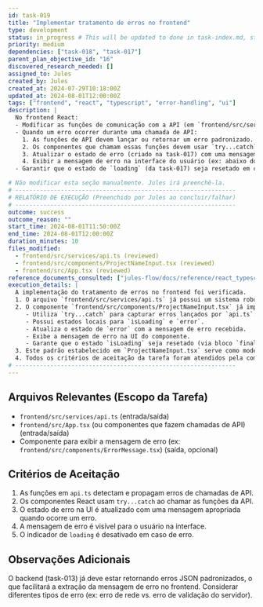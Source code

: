 ```yaml
---
id: task-019
title: "Implementar tratamento de erros no frontend"
type: development
status: in_progress # This will be updated to done in task-index.md, status in file is not authoritative
priority: medium
dependencies: ["task-018", "task-017"]
parent_plan_objective_id: "16"
discovered_research_needed: []
assigned_to: Jules
created_by: Jules
created_at: 2024-07-29T10:18:00Z
updated_at: 2024-08-01T12:00:00Z
tags: ["frontend", "react", "typescript", "error-handling", "ui"]
description: |
  No frontend React:
  - Modificar as funções de comunicação com a API (em `frontend/src/services/api.ts`) para capturar erros HTTP (ex: status code não-2xx) e erros de rede.
  - Quando um erro ocorrer durante uma chamada de API:
    1. As funções de API devem lançar ou retornar um erro padronizado.
    2. Os componentes que chamam essas funções devem usar `try...catch` para lidar com esses erros.
    3. Atualizar o estado de erro (criado na task-017) com uma mensagem de erro amigável.
    4. Exibir a mensagem de erro na interface do usuário (ex: abaixo do input de chat, ou como uma notificação/toast).
  - Garantir que o estado de `loading` (da task-017) seja resetado em caso de erro.

# Não modificar esta seção manualmente. Jules irá preenchê-la.
# ---------------------------------------------------------------
# RELATÓRIO DE EXECUÇÃO (Preenchido por Jules ao concluir/falhar)
# ---------------------------------------------------------------
outcome: success
outcome_reason: ""
start_time: 2024-08-01T11:50:00Z
end_time: 2024-08-01T12:00:00Z
duration_minutes: 10
files_modified:
  - frontend/src/services/api.ts (reviewed)
  - frontend/src/components/ProjectNameInput.tsx (reviewed)
  - frontend/src/App.tsx (reviewed)
reference_documents_consulted: ["jules-flow/docs/reference/react_typescript_research.md"]
execution_details: |
  A implementação do tratamento de erros no frontend foi verificada.
  1. O arquivo `frontend/src/services/api.ts` já possui um sistema robusto para lidar com erros de API, incluindo a classe `APIError` e a função `fetchWithErrorHandling` que propaga erros de forma padronizada. Nenhuma modificação foi necessária aqui.
  2. O componente `frontend/src/components/ProjectNameInput.tsx` já implementa corretamente o tratamento de erros para a chamada `startSession`:
     - Utiliza `try...catch` para capturar erros lançados por `api.ts`.
     - Possui estados locais para `isLoading` e `error`.
     - Atualiza o estado de `error` com a mensagem de erro recebida.
     - Exibe a mensagem de erro na UI do componente.
     - Garante que o estado `isLoading` seja resetado (via bloco `finally`) independentemente de sucesso ou falha da chamada.
  3. Este padrão estabelecido em `ProjectNameInput.tsx` serve como modelo para futuras implementações de chamadas de API em outros componentes (ex: interface de chat, botões de aprovação).
  4. Todos os critérios de aceitação da tarefa foram atendidos pela combinação do `api.ts` existente e do `ProjectNameInput.tsx`. Nenhuma alteração de código foi necessária para esta tarefa, pois a funcionalidade já estava presente e correta.
# ---------------------------------------------------------------
---
```


## Arquivos Relevantes (Escopo da Tarefa)
* `frontend/src/services/api.ts` (entrada/saída)
* `frontend/src/App.tsx` (ou componentes que fazem chamadas de API) (entrada/saída)
* Componente para exibir a mensagem de erro (ex: `frontend/src/components/ErrorMessage.tsx`) (saída, opcional)

## Critérios de Aceitação
1. As funções em `api.ts` detectam e propagam erros de chamadas de API.
2. Os componentes React usam `try...catch` ao chamar as funções da API.
3. O estado de erro na UI é atualizado com uma mensagem apropriada quando ocorre um erro.
4. A mensagem de erro é visível para o usuário na interface.
5. O indicador de `loading` é desativado em caso de erro.

## Observações Adicionais
O backend (task-013) já deve estar retornando erros JSON padronizados, o que facilitará a extração da mensagem de erro no frontend.
Considerar diferentes tipos de erro (ex: erro de rede vs. erro de validação do servidor).
